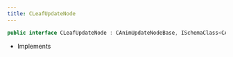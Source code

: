 ```yaml
---
title: CLeafUpdateNode
---
```


```csharp
public interface CLeafUpdateNode : CAnimUpdateNodeBase, ISchemaClass<CAnimUpdateNodeBase>, ISchemaClass<CLeafUpdateNode>, ISchemaField, ISchemaClass, INativeHandle
```

- Implements

